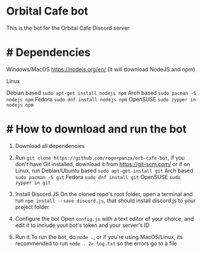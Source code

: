 # Orbital Cafe bot
This is the bot for the Orbital Cafe Discord server

# # Dependencies
Windows/MacOS
https://nodejs.org/en/ (It will download NodeJS and npm)

Linux

Debian based
`sudo apt-get install nodejs npm`
Arch based
`sudo pacman -S nodejs npm`
Fedora
`sudo dnf install nodejs npm`
OpenSUSE
`sudo zypper in nodejs npm`

# # How to download and run the bot
1. Download all dependencies 
2. Run `git clone https://github.com/rogerpanza/orb-cafe-bot`, if you don't have Git installed, download it from https://git-scm.com/ or if on Linux, run
Debian/Ubuntu based
`sudo apt-get install git`
Arch based
`sudo pacman -S git`
Fedora
`sudo dnf install git`
OpenSUSE
`sudo zypper in git`

3. Install Discord.JS
On the cloned repo's root folder, open a terminal and run
`npm install --save discord.js`, that should install discord.js to your project folder
4. Configure the bot
Open `config.js` with a text editor of your choice, and edit it to include yout bot's token and your server's ID
5. Run it
To run the bot, do `node .`, or if you're using MacOS/Linux, its recommended to run `node . 2> log.txt` so the errors go to a file
